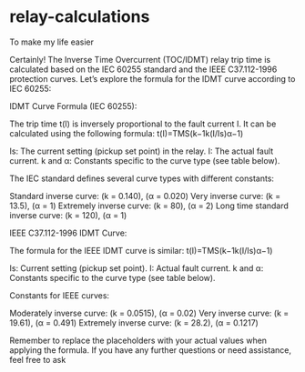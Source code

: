 # relay-calculations
To make my life easier

Certainly! The Inverse Time Overcurrent (TOC/IDMT) relay trip time is calculated based on the IEC 60255 standard and the IEEE C37.112-1996 protection curves. Let’s explore the formula for the IDMT curve according to IEC 60255:


IDMT Curve Formula (IEC 60255):


The trip time t(I) is inversely proportional to the fault current I. It can be calculated using the following formula:
t(I)=TMS(k−1k(I/Is​)α−1​)

Is: The current setting (pickup set point) in the relay.
I: The actual fault current.
k and α: Constants specific to the curve type (see table below).



The IEC standard defines several curve types with different constants:

Standard inverse curve: (k = 0.140), (α = 0.020)
Very inverse curve: (k = 13.5), (α = 1)
Extremely inverse curve: (k = 80), (α = 2)
Long time standard inverse curve: (k = 120), (α = 1)





IEEE C37.112-1996 IDMT Curve:


The formula for the IEEE IDMT curve is similar:
t(I)=TMS(k−1k(I/Is​)α−1​)

Is: Current setting (pickup set point).
I: Actual fault current.
k and α: Constants specific to the curve type (see table below).



Constants for IEEE curves:

Moderately inverse curve: (k = 0.0515), (α = 0.02)
Very inverse curve: (k = 19.61), (α = 0.491)
Extremely inverse curve: (k = 28.2), (α = 0.1217)





Remember to replace the placeholders with your actual values when applying the formula. If you have any further questions or need assistance, feel free to ask